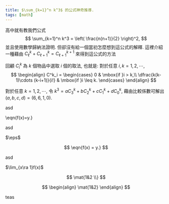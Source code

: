 ```yaml
---
title: $\sum_{k=1}^n k^3$ 的公式神奇推導.
tags: [math]
---
```






高中就有教我們公式
$$
\sum_{k=1}^n k^3 = \left( \frac{n(n+1)}{2} \right)^2,
$$
並且使用數學歸納法證明.
但卻沒有給一個當初怎麼想到這公式的解釋.
這裡介紹一種藉由
$C_\ell^k+C_{\ell+1}^k = C_{\ell+1}^{k+1}$
來得到這公式的方法

回顧 $C^k_i$ 為 $k$ 個物品中選取 $i$ 個的取法, 也就是:
對於任意 $i,k=1,2, \cdots,$
$$
\begin{align}
C^k_i = 
\begin{cases}
0 & \mbox{if }i > k,\\
\dfrac{k(k-1)\cdots (k-i+1)}{i!} & \mbox{if }i \leq k.
\end{cases}
\end{align}
$$

對於任意 $k=1,2, \cdots,$
令 $k^3=aC_3^k+bC_2^k+cC_1^k+dC_0^k,$
藉由比較係數可解出 $(a,b,c,d)=(6,6,1,0).$

asd

\eqn{f(x)=y.}

asd


$\eps$

$$
\eqn{f(x) = y.}
$$

asd

$\lim_{x\ra 1}f(x)$

$$ \mat{1&2 \\} $$

$$
\begin{align}
\mat{1&2}    
\end{align}
$$

teas
<!--more-->
